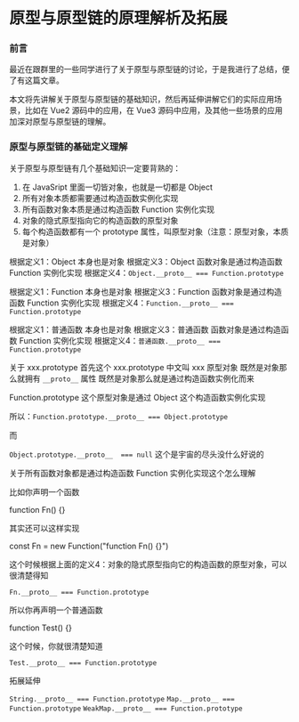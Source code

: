 # 原型与原型链的原理解析及拓展

### 前言

最近在跟群里的一些同学进行了关于原型与原型链的讨论，于是我进行了总结，便了有这篇文章。

本文将先讲解关于原型与原型链的基础知识，然后再延伸讲解它们的实际应用场景，比如在 Vue2 源码中的应用，在 Vue3 源码中应用，及其他一些场景的应用加深对原型与原型链的理解。

### 原型与原型链的基础定义理解

关于原型与原型链有几个基础知识一定要背熟的：

1. 在 JavaSript 里面一切皆对象，也就是一切都是 Object
2. 所有对象本质都需要通过构造函数实例化实现
3. 所有函数对象本质是通过构造函数 Function 实例化实现
4. 对象的隐式原型指向它的构造函数的原型对象
5. 每个构造函数都有一个 prototype 属性，叫原型对象（注意：原型对象，本质是对象）

根据定义1：Object 本身也是对象
根据定义3：Object 函数对象是通过构造函数 Function 实例化实现
根据定义4：`Object.__proto__ === Function.prototype`

根据定义1：Function 本身也是对象
根据定义3：Function 函数对象是通过构造函数 Function 实例化实现
根据定义4：`Function.__proto__ === Function.prototype`

根据定义1：普通函数 本身也是对象
根据定义3：普通函数 函数对象是通过构造函数 Function 实例化实现
根据定义4：`普通函数.__proto__ === Function.prototype`

关于 xxx.prototype
首先这个 xxx.prototype 中文叫 xxx 原型对象
既然是对象那么就拥有 `__proto__` 属性
既然是对象那么就是通过构造函数实例化而来

Function.prototype 这个原型对象是通过 Object 这个构造函数实例化实现

所以：`Function.prototype.__proto__ === Object.prototype`

而

`Object.prototype.__proto__  === null` 这个是宇宙的尽头没什么好说的

关于所有函数对象都是通过构造函数 Function 实例化实现这个怎么理解

比如你声明一个函数

function Fn() {}

其实还可以这样实现

const Fn = new Function("function Fn() {}")

这个时候根据上面的定义4：对象的隐式原型指向它的构造函数的原型对象，可以很清楚得知

`Fn.__proto__ === Function.prototype`

所以你再声明一个普通函数

function Test() {}

这个时候，你就很清楚知道

`Test.__proto__ === Function.prototype`

拓展延伸

`String.__proto__ === Function.prototype`
`Map.__proto__ === Function.prototype`
`WeakMap.__proto__ === Function.prototype`